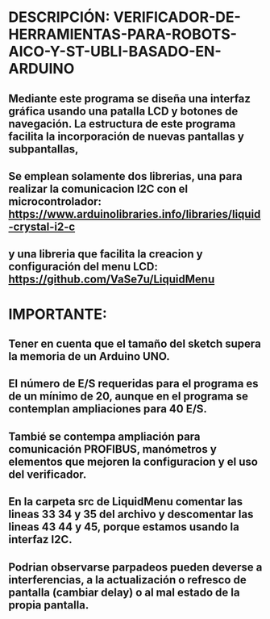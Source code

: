 # DESCRIPCIÓN: VERIFICADOR-DE-HERRAMIENTAS-PARA-ROBOTS-AICO-Y-ST-UBLI-BASADO-EN-ARDUINO
## Mediante este programa se diseña una interfaz gráfica usando una patalla LCD y botones de navegación. La estructura de este programa facilita la incorporación de nuevas pantallas y subpantallas,
## Se emplean solamente dos librerias, una para realizar la comunicacion I2C con el microcontrolador: https://www.arduinolibraries.info/libraries/liquid-crystal-i2-c
## y una libreria que facilita la creacion y configuración del menu LCD: https://github.com/VaSe7u/LiquidMenu
# IMPORTANTE:
## Tener en cuenta que el tamaño del sketch supera la memoria de un Arduino UNO.
## El número de E/S requeridas para el programa es de un mínimo de 20, aunque en el programa se contemplan ampliaciones para 40 E/S.
## Tambié se contempa ampliación para comunicación PROFIBUS, manómetros y elementos que mejoren la configuracion y el uso del verificador.
## En la carpeta src de LiquidMenu comentar las lineas 33 34 y 35 del archivo y descomentar las lineas 43 44 y 45, porque estamos usando la interfaz I2C.
## Podrian observarse parpadeos pueden deverse a interferencias, a la actualización o refresco de pantalla (cambiar delay) o al mal estado de la propia pantalla.

